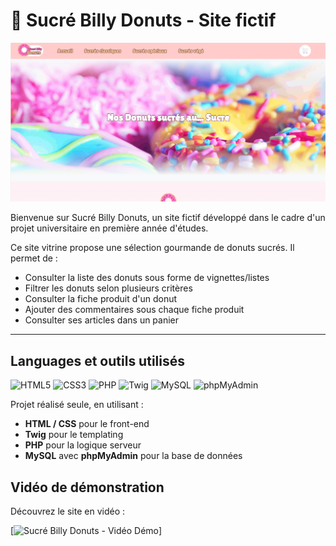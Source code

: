 # 🍩 Sucré Billy Donuts - Site fictif
![Image du projet](sucrebilly.png)

Bienvenue sur Sucré Billy Donuts, un site fictif développé dans le cadre d'un projet universitaire en première année d'études.

Ce site vitrine propose une sélection gourmande de donuts sucrés. Il permet de :
- Consulter la liste des donuts sous forme de vignettes/listes
- Filtrer les donuts selon plusieurs critères
- Consulter la fiche produit d'un donut
- Ajouter des commentaires sous chaque fiche produit
- Consulter ses articles dans un panier

---

## Languages et outils utilisés

![HTML5](https://img.shields.io/badge/HTML5-E34F26?logo=html5&logoColor=white)
![CSS3](https://img.shields.io/badge/CSS3-1572B6?logo=css3&logoColor=white)
![PHP](https://img.shields.io/badge/PHP-777BB4?logo=php&logoColor=white)
![Twig](https://img.shields.io/badge/Twig-FFDB00?logo=twig&logoColor=black)
![MySQL](https://img.shields.io/badge/MySQL-4479A1?logo=mysql&logoColor=white)
![phpMyAdmin](https://img.shields.io/badge/phpMyAdmin-F47721?logo=phpmyadmin&logoColor=white)

Projet réalisé seule, en utilisant :

- **HTML / CSS** pour le front-end
- **Twig** pour le templating
- **PHP** pour la logique serveur
- **MySQL** avec **phpMyAdmin** pour la base de données


## Vidéo de démonstration

 Découvrez le site en vidéo :

[![Sucré Billy Donuts - Vidéo Démo](https://youtu.be/tqCN1DR-f3Q)]
